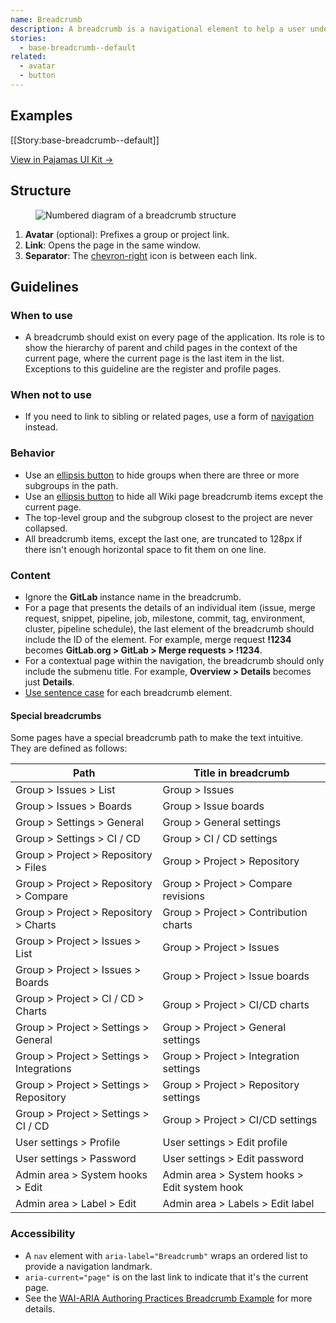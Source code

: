 ```yaml
---
name: Breadcrumb
description: A breadcrumb is a navigational element to help a user understand the current location in the application as well as content structure and hierarchy.
stories:
  - base-breadcrumb--default
related:
  - avatar
  - button
---
```


## Examples

[[Story:base-breadcrumb--default]]

[View in Pajamas UI Kit →](https://www.figma.com/file/qEddyqCrI7kPSBjGmwkZzQ/Pajamas-UI-Kit-Beta?node-id=2560%3A2230)


## Structure

<figure class="figure" role="figure" aria-label="Breadcrumb structure">
  <img class="figure-img" src="/img/breadcrumb-structure.svg" alt="Numbered diagram of a breadcrumb structure" role="img" />
</figure>

1. **Avatar** (optional): Prefixes a group or project link.
1. **Link**: Opens the page in the same window.
1. **Separator**: The [chevron-right](https://gitlab-org.gitlab.io/gitlab-svgs/?q=~chevron-right) icon is between each link.

## Guidelines

### When to use

- A breadcrumb should exist on every page of the application. Its role is to show the hierarchy of parent and child pages in the context of the current page, where the current page is the last item in the list. Exceptions to this guideline are the register and profile pages.

### When not to use

- If you need to link to sibling or related pages, use a form of [navigation](/regions/navigation) instead.

### Behavior

- Use an [ellipsis button](/components/button) to hide groups when there are three or more subgroups in the path.
- Use an [ellipsis button](/components/button) to hide all Wiki page breadcrumb items except the current page.
- The top-level group and the subgroup closest to the project are never collapsed.
- All breadcrumb items, except the last one, are truncated to 128px if there isn't enough horizontal space to fit them on one line.

### Content

- Ignore the **GitLab** instance name in the breadcrumb.
- For a page that presents the details of an individual item (issue, merge request, snippet, pipeline, job, milestone, commit, tag, environment, cluster, pipeline schedule), the last element of the breadcrumb should include the ID of the element. For example, merge request **!1234** becomes **GitLab.org > GitLab > Merge requests > !1234**.
- For a contextual page within the navigation, the breadcrumb should only include the submenu title. For example, **Overview > Details** becomes just **Details**.
- [Use sentence case](../content/punctuation.md#case) for each breadcrumb element.

#### Special breadcrumbs

Some pages have a special breadcrumb path to make the text intuitive. They are defined as follows:

| Path | Title in breadcrumb |
| ------ | ------ |
| Group > Issues > List                     | Group > Issues                               |
| Group > Issues > Boards                   | Group > Issue boards                         |
| Group > Settings > General                | Group > General settings                     |
| Group > Settings > CI / CD                | Group > CI / CD settings                     |
| Group > Project > Repository > Files      | Group > Project > Repository                 |
| Group > Project > Repository > Compare    | Group > Project > Compare revisions          |
| Group > Project > Repository > Charts     | Group > Project > Contribution charts        |
| Group > Project > Issues > List           | Group > Project > Issues                     |
| Group > Project > Issues > Boards         | Group > Project > Issue boards               |
| Group > Project > CI / CD > Charts        | Group > Project > CI/CD charts               |
| Group > Project > Settings > General      | Group > Project > General settings           |
| Group > Project > Settings > Integrations | Group > Project > Integration settings       |
| Group > Project > Settings > Repository   | Group > Project > Repository settings        |
| Group > Project > Settings > CI / CD      | Group > Project > CI/CD settings             |
| User settings > Profile                   | User settings > Edit profile                 |
| User settings > Password                  | User settings > Edit password                |
| Admin area > System hooks > Edit          | Admin area > System hooks > Edit system hook |
| Admin area > Label > Edit                 | Admin area > Labels > Edit label             |

### Accessibility

- A `nav` element with `aria-label="Breadcrumb"` wraps an ordered list to provide a navigation landmark.
- `aria-current="page"` is on the last link to indicate that it's the current page.
- See the [WAI-ARIA Authoring Practices Breadcrumb Example](https://www.w3.org/TR/wai-aria-practices-1.1/examples/breadcrumb/index.html) for more details.
